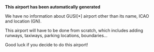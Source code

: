 **This airport has been automatically generated**

We have no information about GUSI[*] airport other than its name, ICAO and location (GN).

This airport will have to be done from scratch, which includes adding runways, taxiways, parking locations, boundaries...

Good luck if you decide to do this airport!